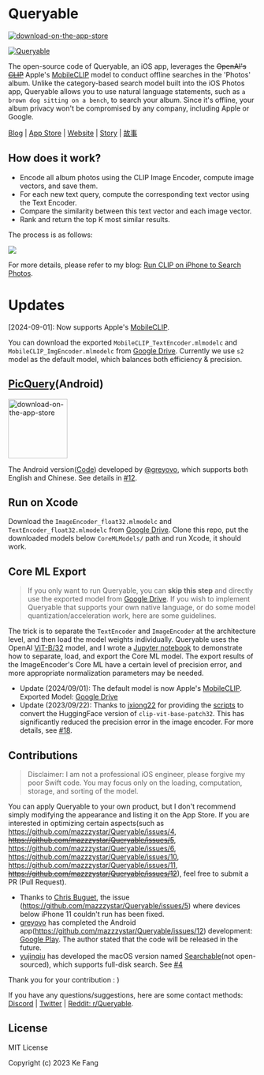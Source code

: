 # Queryable

<a href="https://apps.apple.com/us/app/queryable-find-photo-by-text/id1661598353?platform=iphone">
    <img src="https://github-production-user-asset-6210df.s3.amazonaws.com/6824141/252914927-51414112-236b-4f7a-a13b-5210f9203198.svg" alt="download-on-the-app-store">
</a>

[![Queryable](https://mazzzystar.github.io/images/2022-12-28/Queryable-search-result.jpg)](https://apps.apple.com/us/app/queryable-find-photo-by-text/id1661598353?platform=iphone)

The open-source code of Queryable, an iOS app, leverages the ~~OpenAI's [CLIP](https://github.com/openai/CLIP)~~ Apple's [MobileCLIP](https://github.com/apple/ml-mobileclip) model to conduct offline searches in the 'Photos' album. Unlike the category-based search model built into the iOS Photos app, Queryable allows you to use natural language statements, such as `a brown dog sitting on a bench`, to search your album. Since it's offline, your album privacy won't be compromised by any company, including Apple or Google.

[Blog](https://mazzzystar.github.io/2022/12/29/Run-CLIP-on-iPhone-to-Search-Photos/) | [App Store](https://apps.apple.com/us/app/queryable-find-photo-by-text/id1661598353?platform=iphone) | [Website](https://queryable.app/) | [Story](https://mazzzystar.github.io/2024/07/21/Two-Years-of-an-AI-Photo-Album-Search-App/) | [故事](https://mazzzystar.github.io/2024/07/21/Two-Years-of-an-AI-Photo-Album-Search-App-zh/)

## How does it work?

- Encode all album photos using the CLIP Image Encoder, compute image vectors, and save them.
- For each new text query, compute the corresponding text vector using the Text Encoder.
- Compare the similarity between this text vector and each image vector.
- Rank and return the top K most similar results.

The process is as follows:

![](https://raw.githubusercontent.com/mazzzystar/Queryable/ce184131123650fb014eaa8514e37b1202625d14/Queryable/Queryable/Assets.xcassets/Queryable-flow-chart.jpeg)

For more details, please refer to my blog: [Run CLIP on iPhone to Search Photos](https://mazzzystar.github.io/2022/12/29/Run-CLIP-on-iPhone-to-Search-Photos/).

# Updates

[2024-09-01]: Now supports Apple's [MobileCLIP](https://github.com/apple/ml-mobileclip).

You can download the exported `MobileCLIP_TextEncoder.mlmodelc` and `MobileCLIP_ImgEncoder.mlmodelc` from [Google Drive](https://drive.google.com/drive/folders/12ze3UcqrXt9qeySGh_j_zWE-PWRDTzJv?usp=drive_link). Currently we use `s2` model as the default model, which balances both efficiency & precision.

## [PicQuery](https://github.com/greyovo/PicQuery)(Android)

<a href="https://play.google.com/store/apps/details?id=me.grey.picquery">
    <img src="https://github-production-user-asset-6210df.s3.amazonaws.com/6824141/274861421-69a37ae7-55b3-46b2-ad24-5368eb2734f9.png" alt="download-on-the-app-store" width="120">
</a>

The Android version([Code](https://github.com/greyovo/PicQuery)) developed by [@greyovo](https://github.com/greyovo), which supports both English and Chinese. See details in [#12](https://github.com/mazzzystar/Queryable/issues/12).

## Run on Xcode

Download the `ImageEncoder_float32.mlmodelc` and `TextEncoder_float32.mlmodelc` from [Google Drive](https://drive.google.com/drive/folders/12ze3UcqrXt9qeySGh_j_zWE-PWRDTzJv?usp=drive_link).
Clone this repo, put the downloaded models below `CoreMLModels/` path and run Xcode, it should work.

## Core ML Export

> If you only want to run Queryable, you can **skip this step** and directly use the exported model from [Google Drive](https://drive.google.com/drive/folders/12ze3UcqrXt9qeySGh_j_zWE-PWRDTzJv?usp=drive_link). If you wish to implement Queryable that supports your own native language, or do some model quantization/acceleration work, here are some guidelines.

The trick is to separate the `TextEncoder` and `ImageEncoder` at the architecture level, and then load the model weights individually. Queryable uses the OpenAI [ViT-B/32](https://github.com/openai/CLIP) model, and I wrote a [Jupyter notebook](https://github.com/mazzzystar/Queryable/blob/main/PyTorch2CoreML.ipynb) to demonstrate how to separate, load, and export the Core ML model. The export results of the ImageEncoder's Core ML have a certain level of precision error, and more appropriate normalization parameters may be needed.

- Update (2024/09/01): The default model is now Apple's [MobileCLIP](https://github.com/apple/ml-mobileclip). Exported Model: [Google Drive](https://drive.google.com/drive/folders/12ze3UcqrXt9qeySGh_j_zWE-PWRDTzJv?usp=drive_link)
- Update (2023/09/22): Thanks to [jxiong22](https://github.com/jxiong22) for providing the [scripts](https://github.com/mazzzystar/Queryable/blob/main/PyTorch2CoreML-HuggingFace.ipynb) to convert the HuggingFace version of `clip-vit-base-patch32`. This has significantly reduced the precision error in the image encoder. For more details, see [#18](https://github.com/mazzzystar/Queryable/pull/18).

## Contributions

> Disclaimer: I am not a professional iOS engineer, please forgive my poor Swift code. You may focus only on the loading, computation, storage, and sorting of the model.

You can apply Queryable to your own product, but I don't recommend simply modifying the appearance and listing it on the App Store.
If you are interested in optimizing certain aspects(such as https://github.com/mazzzystar/Queryable/issues/4, ~~https://github.com/mazzzystar/Queryable/issues/5~~, https://github.com/mazzzystar/Queryable/issues/6, https://github.com/mazzzystar/Queryable/issues/10, https://github.com/mazzzystar/Queryable/issues/11, ~~https://github.com/mazzzystar/Queryable/issues/12~~), feel free to submit a PR (Pull Request).

- Thanks to [
  Chris Buguet](https://github.com/codingstyle), the issue (https://github.com/mazzzystar/Queryable/issues/5) where devices below iPhone 11 couldn't run has been fixed.
- [greyovo](https://github.com/greyovo) has completed the Android app(https://github.com/mazzzystar/Queryable/issues/12) development: [Google Play](https://play.google.com/store/apps/details?id=me.grey.picquery). The author stated that the code will be released in the future.
- [yujinqiu](https://github.com/yujinqiu) has developed the macOS version named [Searchable](https://www.engineerdraft.com/en/searchable/)(not open-sourced), which supports full-disk search. See [#4](https://github.com/mazzzystar/Queryable/issues/4#issuecomment-1990979537)

Thank you for your contribution : )

If you have any questions/suggestions, here are some contact methods: [Discord](https://discord.com/invite/R3wNsqq3v5) | [Twitter](https://twitter.com/immazzystar) | [Reddit: r/Queryable](https://www.reddit.com/r/Queryable/).

## License

MIT License

Copyright (c) 2023 Ke Fang
